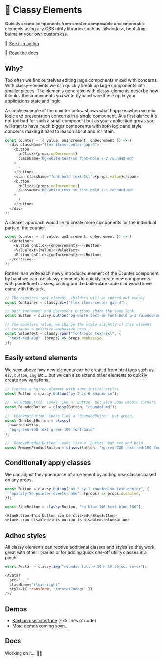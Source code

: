 # 🥂 Classy Elements

Quickly create components from smaller composable and extendable elements using any CSS utility libraries such as tailwindcss, bootstrap, bulma or your own custom css.

🤩 [See it in action](#demos)

📖 [Read the docs](#docs)

## Why?

Too often we find ourselves editing large components mixed with concerns. With classy-elements we can quickly break up
large components into smaller pieces. The elements generated with classy-elements describe how it looks, the components
you write by hand wire these up to your applications state and logic.

A simple example of the counter below shows what happens when we mix logic and presentation concerns in a single component.
At a first glance it's not too bad for such a small component but as your application grows you will start to have much
bigger components with both logic and style concerns making it hard to reason about and maintain.

```javascript
const Counter = ({ value, onIncrement, onDecrement }) => (
  <div className="flex items-center gap-4">
    <button
      onClick={props.onDecrement}
      className="bg-white text-sm font-bold p-3 rounded-md"
    >
      -
    </button>
    <span className="font-bold text-2xl">{props.value}</span>
    <button
      onClick={props.onIncremenet}
      className="bg-white text-sm font-bold p-3 rounded-md"
    >
      +
    </button>
  </div>
);
```

A cleaner approach would be to create more components for the individual parts of the counter.

```javascript
const Counter = ({ value, onIncrement, onDecrement }) => (
  <Container>
    <Button onClick={onDecrement}>-</Button>
    <ValueText>{value}</ValueText>
    <Button onClick={onIncrement}>+</Button>
  </Container>
);
```

Rather than write each newly introduced element of the Counter component by hand we can use classy-elements to quickly
create new components with predefined classes, cutting out the boilerplate code that would have came with this task.

```javascript
// The counters root element, children will be spaced out evenly
const Container = classy.div("flex items-center gap-4");

// Both increment and decrement buttons share the same look
const Button = classy.button("bg-white text-sm font-bold p-3 rounded-md");

// The counters value, we change the style slightly if this element
// recieves a positive emphasise prop.
const ValueText = classy.span("font-bold text-2xl", {
  "text-red-400": (props) => props.emphasise,
});
```

## Easily extend elements

We seen above how new elements can be created from html tags such as `div`, `button`, `img` etc... but we can also extend other elements to quickly create new variations.

```javascript
// Creates a button element with some initial styles
const Button = classy.button("py-2 px-6 shadow-sm");

// `RoundedButton` looks like a `Button` but also adds smooth corners
const RoundedButton = classy(Button, "rounded-md");

// `CheckoutButton` looks like a `RoundedButton` but green.
const CheckoutButton = classy(
  RoundedButton,
  "bg-green-700 text-green-100 font-bold"
);

// `RemoveProductButton` looks like a `Button` but red and bold
const RemoveProductButton = classy(Button, "bg-red-700 text-red-100 font-bold");
```

## Conditionally apply classes

We can adjust the appearance of an element by adding new classes based on any props.

```javascript
const Button = classy.button("px-3 py-1 rounded-sm text-center", {
  "opacity-50 pointer-events-none": (props) => props.disabled,
});

const BlueButton = classy(Button, "bg-blue-700 text-blue-100");

<BlueButton>This button can be clicked</BlueButton>
<BlueButton disabled>This button is disabled</BlueButton>
```

## Adhoc styles

All classy elements can receive additional classes and styles so they work great
with other libraries or for adding quick one-off utility classes in a pinch.

```javascript
const Avatar = classy.img("rounded-full w-10 h-10 object-cover");

<Avatar
  src="..."
  className="float-right"
  style={{ transform: "rotate(20deg)" }}
/>;
```

## Demos

- [Kanban user interface](./demos/kanban-ui) (~75 lines of code)
- More demos coming soon...

## Docs

Working on it... ✍🏼
